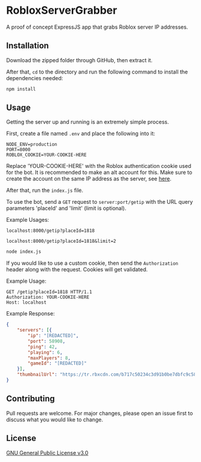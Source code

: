 # RobloxServerGrabber
A proof of concept ExpressJS app that grabs Roblox server IP addresses.

## Installation
Download the zipped folder through GitHub, then extract it.

After that, `cd` to the directory and run the following command to install the dependencies needed:
```bash
npm install
```

## Usage
Getting the server up and running is an extremely simple process.

First, create a file named `.env` and place the following into it:
```
NODE_ENV=production
PORT=8000
ROBLOX_COOKIE=YOUR-COOKIE-HERE
```

Replace 'YOUR-COOKIE-HERE' with the Roblox authentication cookie used for the bot. It is recommended to make an alt account for this. Make sure to create the account on the same IP address as the server, see [here](https://devforum.roblox.com/t/ip-changes-invalidate-cookie/1700515).

After that, run the `index.js` file.

To use the bot, send a `GET` request to `server:port/getip` with the URL query parameters 'placeId' and 'limit' (limit is optional).

Example Usages:

`localhost:8000/getip?placeId=1818`

`localhost:8000/getip?placeId=1818&limit=2`

```bash
node index.js
```

If you would like to use a custom cookie, then send the `Authorization` header along with the request. Cookies will get validated.

Example Usage:
```
GET /getip?placeId=1818 HTTP/1.1
Authorization: YOUR-COOKIE-HERE
Host: localhost
```

Example Response:
```json
{
    "servers": [{
        "ip": "[REDACTED]",
        "port": 58908,
        "ping": 42,
        "playing": 6,
        "maxPlayers": 8,
        "gameId": "[REDACTED]"
    }],
    "thumbnailUrl": "https://tr.rbxcdn.com/b717c50234c3d91b0be7dbfc9c588ed4/512/512/Image/Png"
}
```

## Contributing
Pull requests are welcome. For major changes, please open an issue first to discuss what you would like to change.

## License
[GNU General Public License v3.0](https://choosealicense.com/licenses/gpl-3.0/)
